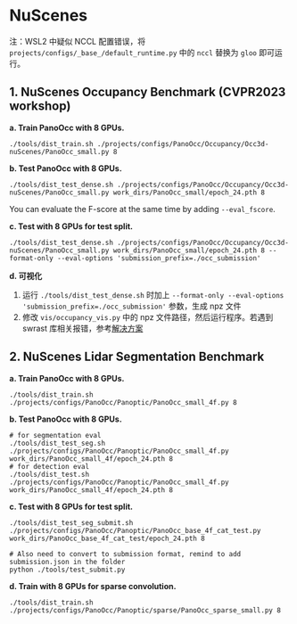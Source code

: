 # NuScenes

注：WSL2 中疑似 NCCL 配置错误，将 `projects/configs/_base_/default_runtime.py` 中的 `nccl` 替换为 `gloo` 即可运行。

## 1. NuScenes Occupancy Benchmark (CVPR2023 workshop)
**a. Train PanoOcc with 8 GPUs.**
```shell
./tools/dist_train.sh ./projects/configs/PanoOcc/Occupancy/Occ3d-nuScenes/PanoOcc_small.py 8
```
**b. Test PanoOcc with 8 GPUs.**
```shell
./tools/dist_test_dense.sh ./projects/configs/PanoOcc/Occupancy/Occ3d-nuScenes/PanoOcc_small.py work_dirs/PanoOcc_small/epoch_24.pth 8
```
You can evaluate the F-score at the same time by adding `--eval_fscore`.

**c. Test with 8 GPUs for test split.**
```shell
./tools/dist_test_dense.sh ./projects/configs/PanoOcc/Occupancy/Occ3d-nuScenes/PanoOcc_small.py work_dirs/PanoOcc_small/epoch_24.pth 8 --format-only --eval-options 'submission_prefix=./occ_submission'
```

**d. 可视化**

1. 运行 `./tools/dist_test_dense.sh` 时加上 `--format-only --eval-options 'submission_prefix=./occ_submission'` 参数，生成 npz 文件
2. 修改 `vis/occupancy_vis.py` 中的 npz 文件路径，然后运行程序。若遇到 swrast 库相关报错，参考[解决方案](https://github.com/GuanxingLu/ManiGaussian/issues/2)

## 2. NuScenes Lidar Segmentation Benchmark
**a. Train PanoOcc with 8 GPUs.**
```shell
./tools/dist_train.sh ./projects/configs/PanoOcc/Panoptic/PanoOcc_small_4f.py 8
```
**b. Test PanoOcc with 8 GPUs.**
```shell
# for segmentation eval
./tools/dist_test_seg.sh ./projects/configs/PanoOcc/Panoptic/PanoOcc_small_4f.py work_dirs/PanoOcc_small_4f/epoch_24.pth 8
# for detection eval
./tools/dist_test.sh ./projects/configs/PanoOcc/Panoptic/PanoOcc_small_4f.py work_dirs/PanoOcc_small_4f/epoch_24.pth 8
```

**c. Test with 8 GPUs for test split.**
```shell
./tools/dist_test_seg_submit.sh ./projects/configs/PanoOcc/Panoptic/PanoOcc_base_4f_cat_test.py work_dirs/PanoOcc_base_4f_cat_test/epoch_24.pth 8

# Also need to convert to submission format, remind to add submission.json in the folder
python ./tools/test_submit.py
```

**d. Train with 8 GPUs for sparse convolution.**
```shell
./tools/dist_train.sh ./projects/configs/PanoOcc/Panoptic/sparse/PanoOcc_sparse_small.py 8
```